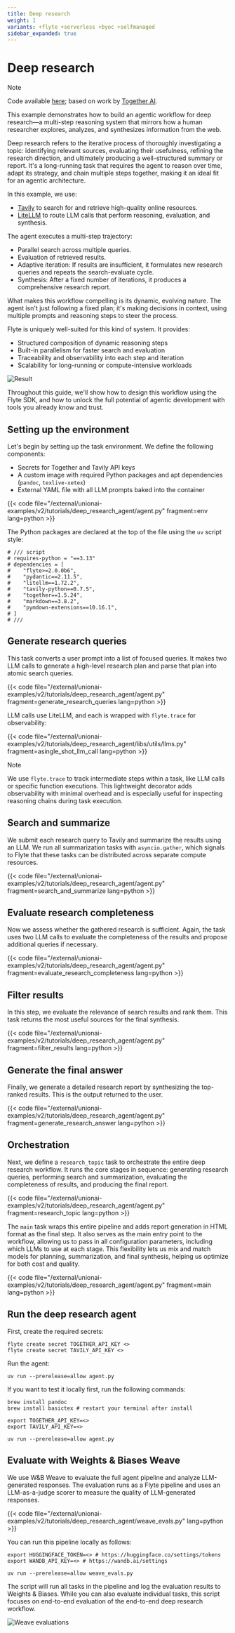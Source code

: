 ```yaml
---
title: Deep research
weight: 1
variants: +flyte +serverless +byoc +selfmanaged
sidebar_expanded: true
---
```


# Deep research

> [!NOTE]
> Code available [here](https://github.com/unionai/unionai-examples/tree/main/v2/tutorials/deep_research_agent); based on work by [Together AI](https://github.com/togethercomputer/open_deep_research).

This example demonstrates how to build an agentic workflow for deep research—a multi-step reasoning system that mirrors how a human researcher explores, analyzes, and synthesizes information from the web.

Deep research refers to the iterative process of thoroughly investigating a topic: identifying relevant sources, evaluating their usefulness, refining the research direction, and ultimately producing a well-structured summary or report. It's a long-running task that requires the agent to reason over time, adapt its strategy, and chain multiple steps together, making it an ideal fit for an agentic architecture.

In this example, we use:

- [Tavily](https://www.tavily.com/) to search for and retrieve high-quality online resources.
- [LiteLLM](https://litellm.ai/) to route LLM calls that perform reasoning, evaluation, and synthesis.

The agent executes a multi-step trajectory:

- Parallel search across multiple queries.
- Evaluation of retrieved results.
- Adaptive iteration: If results are insufficient, it formulates new research queries and repeats the search-evaluate cycle.
- Synthesis: After a fixed number of iterations, it produces a comprehensive research report.

What makes this workflow compelling is its dynamic, evolving nature. The agent isn't just following a fixed plan; it's making decisions in context, using multiple prompts and reasoning steps to steer the process.

Flyte is uniquely well-suited for this kind of system. It provides:

- Structured composition of dynamic reasoning steps
- Built-in parallelism for faster search and evaluation
- Traceability and observability into each step and iteration
- Scalability for long-running or compute-intensive workloads

![Result](https://raw.githubusercontent.com/unionai/unionai-docs-static/main/gifs/tutorials/deep-research/result.gif)

Throughout this guide, we'll show how to design this workflow using the Flyte SDK, and how to unlock the full potential of agentic development with tools you already know and trust.

## Setting up the environment

Let's begin by setting up the task environment. We define the following components:

- Secrets for Together and Tavily API keys
- A custom image with required Python packages and apt dependencies (`pandoc`, `texlive-xetex`)
- External YAML file with all LLM prompts baked into the container

{{< code file="/external/unionai-examples/v2/tutorials/deep_research_agent/agent.py" fragment=env lang=python >}}

The Python packages are declared at the top of the file using the `uv` script style:

```
# /// script
# requires-python = "==3.13"
# dependencies = [
#    "flyte>=2.0.0b6",
#    "pydantic==2.11.5",
#    "litellm==1.72.2",
#    "tavily-python==0.7.5",
#    "together==1.5.24",
#    "markdown==3.8.2",
#    "pymdown-extensions==10.16.1",
# ]
# ///
```

## Generate research queries

This task converts a user prompt into a list of focused queries. It makes two LLM calls to generate a high-level research plan and parse that plan into atomic search queries.

{{< code file="/external/unionai-examples/v2/tutorials/deep_research_agent/agent.py" fragment=generate_research_queries lang=python >}}

LLM calls use LiteLLM, and each is wrapped with `flyte.trace` for observability:

{{< code file="/external/unionai-examples/v2/tutorials/deep_research_agent/libs/utils/llms.py" fragment=asingle_shot_llm_call lang=python >}}

> [!NOTE]
> We use `flyte.trace` to track intermediate steps within a task, like LLM calls or specific function executions. This lightweight decorator adds observability with minimal overhead and is especially useful for inspecting reasoning chains during task execution.

## Search and summarize

We submit each research query to Tavily and summarize the results using an LLM. We run all summarization tasks with `asyncio.gather`, which signals to Flyte that these tasks can be distributed across separate compute resources.

{{< code file="/external/unionai-examples/v2/tutorials/deep_research_agent/agent.py" fragment=search_and_summarize lang=python >}}

## Evaluate research completeness

Now we assess whether the gathered research is sufficient. Again, the task uses two LLM calls to evaluate the completeness of the results and propose additional queries if necessary.

{{< code file="/external/unionai-examples/v2/tutorials/deep_research_agent/agent.py" fragment=evaluate_research_completeness lang=python >}}

## Filter results

In this step, we evaluate the relevance of search results and rank them. This task returns the most useful sources for the final synthesis.

{{< code file="/external/unionai-examples/v2/tutorials/deep_research_agent/agent.py" fragment=filter_results lang=python >}}

## Generate the final answer

Finally, we generate a detailed research report by synthesizing the top-ranked results. This is the output returned to the user.

{{< code file="/external/unionai-examples/v2/tutorials/deep_research_agent/agent.py" fragment=generate_research_answer lang=python >}}

## Orchestration

Next, we define a `research_topic` task to orchestrate the entire deep research workflow. It runs the core stages in sequence: generating research queries, performing search and summarization, evaluating the completeness of results, and producing the final report.

{{< code file="/external/unionai-examples/v2/tutorials/deep_research_agent/agent.py" fragment=research_topic lang=python >}}

The `main` task wraps this entire pipeline and adds report generation in HTML format as the final step.
It also serves as the main entry point to the workflow, allowing us to pass in all configuration parameters, including which LLMs to use at each stage.
This flexibility lets us mix and match models for planning, summarization, and final synthesis, helping us optimize for both cost and quality.

{{< code file="/external/unionai-examples/v2/tutorials/deep_research_agent/agent.py" fragment=main lang=python >}}

## Run the deep research agent

First, create the required secrets:

```
flyte create secret TOGETHER_API_KEY <>
flyte create secret TAVILY_API_KEY <>
```

Run the agent:

```
uv run --prerelease=allow agent.py
```

If you want to test it locally first, run the following commands:

```
brew install pandoc
brew install basictex # restart your terminal after install

export TOGETHER_API_KEY=<>
export TAVILY_API_KEY=<>

uv run --prerelease=allow agent.py
```

## Evaluate with Weights & Biases Weave

We use W&B Weave to evaluate the full agent pipeline and analyze LLM-generated responses. The evaluation runs as a Flyte pipeline and uses an LLM-as-a-judge scorer to measure the quality of LLM-generated responses.

{{< code file="/external/unionai-examples/v2/tutorials/deep_research_agent/weave_evals.py" lang=python >}}

You can run this pipeline locally as follows:

```
export HUGGINGFACE_TOKEN=<> # https://huggingface.co/settings/tokens
export WANDB_API_KEY=<> # https://wandb.ai/settings

uv run --prerelease=allow weave_evals.py
```

The script will run all tasks in the pipeline and log the evaluation results to Weights & Biases.
While you can also evaluate individual tasks, this script focuses on end-to-end evaluation of the end-to-end deep research workflow.

![Weave evaluations](https://raw.githubusercontent.com/unionai/unionai-docs-static/main/images/tutorials/deep-research/weave_evals.png)
